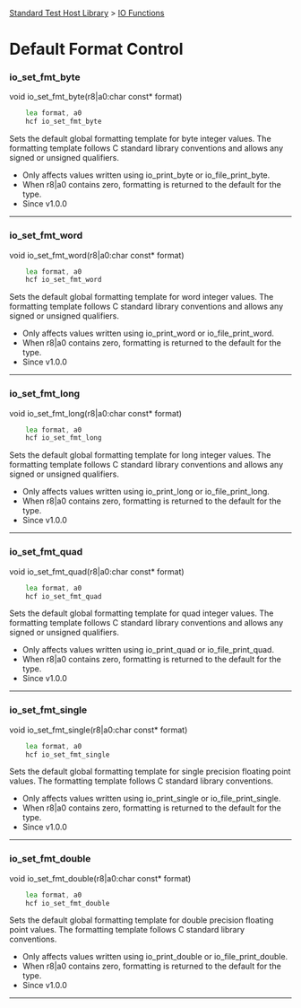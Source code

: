 [Standard Test Host Library](../README.md) > [IO Functions](./IO.md)

# Default Format Control

### io_set_fmt_byte
void io_set_fmt_byte(r8|a0:char const\* format)
```asm
    lea format, a0
    hcf io_set_fmt_byte
```
Sets the default global formatting template for byte integer values. The formatting template follows C standard library conventions and allows any signed or unsigned qualifiers.

- Only affects values written using io_print_byte or io_file_print_byte.
- When r8|a0 contains zero, formatting is returned to the default for the type.
- Since v1.0.0
___
### io_set_fmt_word
void io_set_fmt_word(r8|a0:char const\* format)
```asm
    lea format, a0
    hcf io_set_fmt_word
```
Sets the default global formatting template for word integer values. The formatting template follows C standard library conventions and allows any signed or unsigned qualifiers.

- Only affects values written using io_print_word or io_file_print_word.
- When r8|a0 contains zero, formatting is returned to the default for the type.
- Since v1.0.0
___
### io_set_fmt_long
void io_set_fmt_long(r8|a0:char const\* format)
```asm
    lea format, a0
    hcf io_set_fmt_long
```
Sets the default global formatting template for long integer values. The formatting template follows C standard library conventions and allows any signed or unsigned qualifiers.

- Only affects values written using io_print_long or io_file_print_long.
- When r8|a0 contains zero, formatting is returned to the default for the type.
- Since v1.0.0
___
### io_set_fmt_quad
void io_set_fmt_quad(r8|a0:char const\* format)
```asm
    lea format, a0
    hcf io_set_fmt_quad
```
Sets the default global formatting template for quad integer values. The formatting template follows C standard library conventions and allows any signed or unsigned qualifiers.

- Only affects values written using io_print_quad or io_file_print_quad.
- When r8|a0 contains zero, formatting is returned to the default for the type.
- Since v1.0.0
___
### io_set_fmt_single
void io_set_fmt_single(r8|a0:char const\* format)
```asm
    lea format, a0
    hcf io_set_fmt_single
```
Sets the default global formatting template for single precision floating point values. The formatting template follows C standard library conventions.

- Only affects values written using io_print_single or io_file_print_single.
- When r8|a0 contains zero, formatting is returned to the default for the type.
- Since v1.0.0
___
### io_set_fmt_double
void io_set_fmt_double(r8|a0:char const\* format)
```asm
    lea format, a0
    hcf io_set_fmt_double
```
Sets the default global formatting template for double precision floating point values. The formatting template follows C standard library conventions.

- Only affects values written using io_print_double or io_file_print_double.
- When r8|a0 contains zero, formatting is returned to the default for the type.
- Since v1.0.0
___
